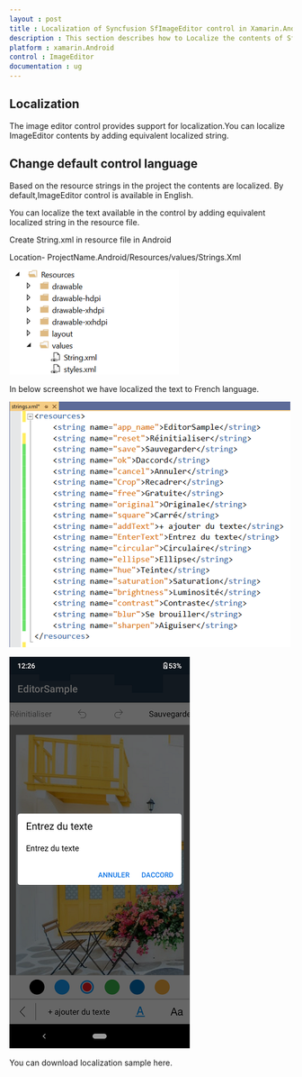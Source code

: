 ```yaml
---
layout : post
title : Localization of Syncfusion SfImageEditor control in Xamarin.Android platform
description : This section describes how to Localize the contents of SfImageEditor control for Xamarin.Android platform
platform : xamarin.Android
control : ImageEditor
documentation : ug
---
```


## Localization

The image editor control provides support for localization.You can localize ImageEditor contents by adding equivalent localized string.

## Change default control language

Based on the resource strings in the project the contents are localized. By default,ImageEditor control is available in English.

You can localize the text available in the control by adding equivalent localized string in the resource file.

Create String.xml in resource file in Android

Location- ProjectName.Android/Resources/values/Strings.Xml

![SfImageEditor](ImageEditor_images/androidstrings.png)

In below screenshot we have localized the text to French language.

![SfImageEditor](ImageEditor_images/androidresources.PNG)

![SfImageEditor](ImageEditor_images/localization.PNG)

You can download localization sample here.
